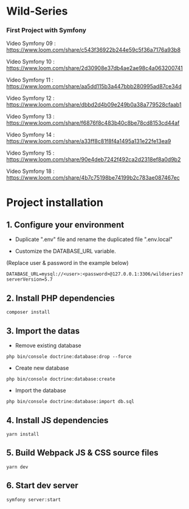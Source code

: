 # Wild-Series

### First Project with Symfony

Video Symfony 09 : https://www.loom.com/share/c543f36922b244e59c5f36a7176a93b8

Video Symfony 10 : https://www.loom.com/share/2d30908e37db4ae2ae98c4a063200741

Video Symfony 11 : https://www.loom.com/share/aa5dd115b3a447bbb280995ad87ce34d

Video Symfony 12 : https://www.loom.com/share/dbbd2d4b09e249b0a38a779528cfaab1

Video Symfony 13 : https://www.loom.com/share/f6876f8c483b40c8be78cd8153cd44af

Video Symfony 14 : https://www.loom.com/share/a33ff8c81f8f4a1495a131e22fe13ea9

Video Symfony 15 : https://www.loom.com/share/90e4deb7242f492ca2d2318ef8a0d9b2

Video Symfony 18 : https://www.loom.com/share/4b7c75198be74199b2c783ae087467ec

# Project installation

## 1. Configure your environment

- Duplicate ".env" file and rename the duplicated file ".env.local"

- Customize the DATABASE_URL variable.

(Replace user & password in the example below)

```
DATABASE_URL=mysql://<user>:<password>@127.0.0.1:3306/wildseries?serverVersion=5.7
```

## 2. Install PHP dependencies

```
composer install
```

## 3. Import the datas

- Remove existing database

```
php bin/console doctrine:database:drop --force
```

- Create new database

```
php bin/console doctrine:database:create
```

- Import the database

```
php bin/console doctrine:database:import db.sql
```

## 4. Install JS dependencies

```
yarn install
```

## 5. Build Webpack JS & CSS source files

```
yarn dev
```

## 6. Start dev server

```
symfony server:start
```
